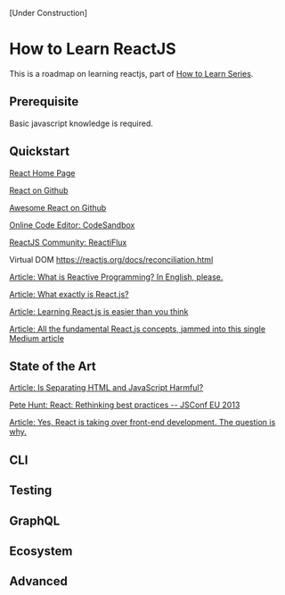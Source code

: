 [Under Construction]

# How to Learn ReactJS
This is a roadmap on learning reactjs, part of [How to Learn Series](https://github.com/hlltarakci/howToLearnSeries).

## Prerequisite
Basic javascript knowledge is required. 

## Quickstart

[React Home Page](https://reactjs.org/ "React Home Page")

[React on Github](https://github.com/facebook/react "ReactJS Repo")

[Awesome React on Github](https://github.com/enaqx/awesome-react "Awesome React")

[Online Code Editor: CodeSandbox](https://codesandbox.io/ "Online Code Editor")

[ReactJS Community: ReactiFlux](https://www.reactiflux.com/ "ReactJS Community")

Virtual DOM
https://reactjs.org/docs/reconciliation.html

[Article: What is Reactive Programming? In English, please.](https://edgecoders.com/how-to-explain-reactive-programming-to-a-5-year-old-e802c5385aee "What is Reactive Programming?")

[Article: What exactly is React.js?](https://edgecoders.com/what-exactly-is-react-js-d04ebfb5c610 "What exactly is React.js?")

[Article: Learning React.js is easier than you think](https://edgecoders.com/learning-react-js-is-easier-than-you-think-fbd6dc4d935a "Learn the fundamentals of React.js")

[Article: All the fundamental React.js concepts, jammed into this single Medium article](https://medium.freecodecamp.org/all-the-fundamental-react-js-concepts-jammed-into-this-single-medium-article-c83f9b53eac2 "All the fundamental React.js concepts")

## State of the Art
[Article: Is Separating HTML and JavaScript Harmful?](https://www.bitnative.com/2015/03/18/is-separating-html-and-javascript-harmful/ "Is Separating HTML and JavaScript Harmful?")

[Pete Hunt: React: Rethinking best practices -- JSConf EU 2013](https://www.youtube.com/watch?v=x7cQ3mrcKaY "Rethinking best practices")

[Article: Yes, React is taking over front-end development. The question is why.](https://medium.freecodecamp.org/yes-react-is-taking-over-front-end-development-the-question-is-why-40837af8ab76 "Why React is taking over front-end development?")

## CLI

## Testing

## GraphQL

## Ecosystem

## Advanced 






